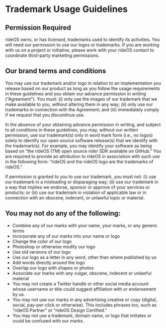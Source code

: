 # Trademark Usage Guidelines

## Permission Required
rideOS owns, or has licensed, trademarks used to identify its activities.  You will need our permission to use our logos or trademarks.  If you are working with us on a project or initiative, please work with your rideOS contact to coordinate third-party marketing permissions.

## Our brand terms and conditions
You may use our trademark and/or logo in relation to an implementation you release based on our product as long as you follow the usage requirements in these guidelines and you obtain our advance permission in writing (“Agreement”).  You must: (i) only use the images of our trademark that we make available to you, without altering them in any way; (ii) only use our trademarks in connection with the Agreement; and (iii) immediately comply if we request that you discontinue use.  

In the absence of your obtaining advance permission in writing, and subject to all conditions in these guidelines, you may, without our written permission, use our trademark(s) only in word mark form (i.e., no logos) solely to identify our open source software release(s) that we identify with the trademark(s).  For example, you may identify your software as being based on “the rideOS (TM) open source rider SDK available on GitHub.”  You are required to provide an attribution to rideOS in association with such use in the following form: “rideOS and the rideOS logo are the trademarks of rideOS.”

If permission is granted to you to use our trademark, you must not: (i) use our trademark in a misleading or disparaging way; (ii) use our trademark in a way that implies we endorse, sponsor or approve of your services or products; or (iii) use our trademark in violation of applicable law or in connection with an obscene, indecent, or unlawful topic or material.

## You may not do any of the following:
* Combine any of our marks with your name, your marks, or any generic terms
* Incorporate any of our marks into your name or logo
* Change the color of our logo
* Photoshop or otherwise modify our logo
* Use old versions of our logo
* Use our logo as a letter in any word, other than where published by us
* Add words directly around the logo
* Overlap our logo with shapes or photos
* Associate our marks with any vulgar, obscene, indecent or unlawful material
* You may not create a Twitter handle or other social media account whose username or title could suggest affiliation with or endorsement by us.
* You may not use our marks in any advertising creative or copy (digital, social, pay-per-click or otherwise). This includes phrases too, such as “rideOS Partner” or “rideOS Design Certified.”
* You may not use a trademark, domain name, or logo that imitates or could be confused with our marks.
